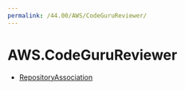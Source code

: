 ```yaml
---
permalink: /44.00/AWS/CodeGuruReviewer/
---
```


# AWS.CodeGuruReviewer



* [RepositoryAssociation](RepositoryAssociation.md)